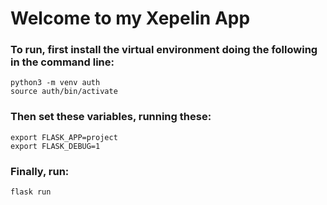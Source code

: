 # Welcome to my Xepelin App

### To run, first install the virtual environment doing the following in the command line:

```
python3 -m venv auth
source auth/bin/activate
```

### Then set these variables, running these:

```
export FLASK_APP=project
export FLASK_DEBUG=1
```

### Finally, run:

```
flask run
```
